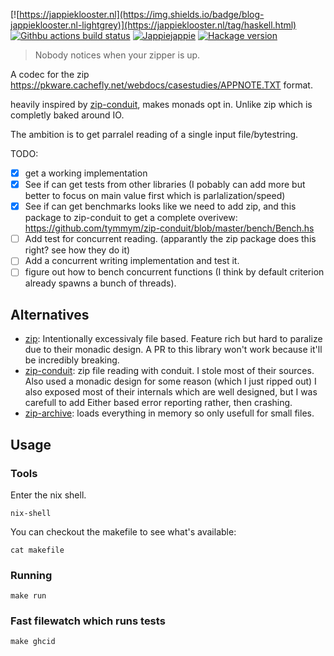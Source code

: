 [![https://jappieklooster.nl](https://img.shields.io/badge/blog-jappieklooster.nl-lightgrey)](https://jappieklooster.nl/tag/haskell.html)
[![Githbu actions build status](https://img.shields.io/github/workflow/status/jappeace/zip-codec/Test)](https://github.com/jappeace/zip-codec/actions)
[![Jappiejappie](https://img.shields.io/badge/discord-jappiejappie-black?logo=discord)](https://discord.gg/Hp4agqy)
[![Hackage version](https://img.shields.io/hackage/v/template.svg?label=Hackage)](https://hackage.haskell.org/package/zip-codec) 

> Nobody notices when your zipper is up.

A codec for the zip
https://pkware.cachefly.net/webdocs/casestudies/APPNOTE.TXT
format.

heavily inspired by [zip-conduit](https://hackage.haskell.org/package/zip-conduit),
makes monads opt in. 
Unlike zip which is completly baked around IO.

The ambition is to get parralel reading of a single
input file/bytestring.

TODO:

+ [x] get a working implementation
+ [x] See if can get tests from other libraries
  (I pobably can add more but better to focus on main value first which is
  parlalization/speed)
+ [x] See if can get benchmarks
  looks like we need to add zip, and this package to zip-conduit to get 
  a complete overivew:
  https://github.com/tymmym/zip-conduit/blob/master/bench/Bench.hs
+ [ ] Add test for concurrent reading.
      (apparantly the zip package does this right? see how they do it)
+ [ ] Add a concurrent writing implementation and test it.
+ [ ] figure out how to bench concurrent functions (I think by 
      default criterion already spawns a bunch of threads).

## Alternatives

+ [zip](https://hackage.haskell.org/package/zip):
  Intentionally excessivaly file based.
  Feature rich but hard to paralize due to their monadic design.
  A PR to this library won't work because it'll be incredibly breaking.
+ [zip-conduit](https://hackage.haskell.org/package/zip-conduit): 
  zip file reading with conduit.
  I stole most of their sources.
  Also used a monadic design for some reason (which I just ripped out)
  I also exposed most of their internals which are well designed,
  but I was carefull to add Either based error reporting rather,
  then crashing.
+ [zip-archive](https://hackage.haskell.org/package/zip-archive):
   loads everything in memory so only usefull for small files.



## Usage

### Tools
Enter the nix shell.
```
nix-shell
```
You can checkout the makefile to see what's available:
```
cat makefile
```

### Running
```
make run
```

### Fast filewatch which runs tests
```
make ghcid
```
